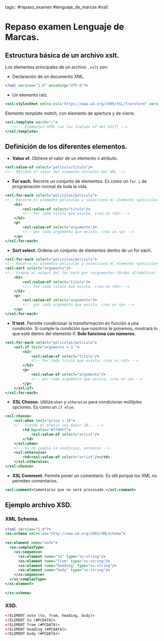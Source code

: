 tags:: #repaso_examen #lenguaje_de_marcas #xslt

# Repaso examen Lenguaje de Marcas.

## Estructura básica de un archivo xslt.

Los elementos principales de un archivo `.xslt` son:

- Declaración de un documento XML.

````xml
<?xml version="1.0" encoding="UTF-8"?>
````

- Un elemento raíz.

````xml
<xsl:styleshhet xmlns:xsl="https://www.w3.org/1999/XSL/Transform" version="1.0">
````

Elemento *template match*, con elemento de apertura y de cierre.

````xml
<xsl:template march="/">
	<!-- Elementos HTML con los [values of del XSLT] -->
</xsl:template>
````

## Definición de los diferentes elementos.

- **Value of.** Obtiene el valor de un elemento o atributo.

````xml
<xsl:value-of select="pelicula/titulo"/>
<!-- Obtiene el valor del elemento <titulo> del XML -->
````

- **For each.** Recorre un conjunto de elementos. Es como un `for i` de programación normal de toda la vida.

````xml
<xsl:for-each select="peliculas/pelicula">
<!-- Recorre el elemento peliculas y selecciona el elemento <pelicula> -->
	<h2>
		<xsl:value-of select="titulo"/>
		<!-- Por cada titulo que exista, crea un <h2> -->
	</h2>
	<p>
		<xsl:value-of select="argumento"/>
		<!-- por cada argumento que exista, crea un <p> -->
	</p>
</xsl:for-each>
````

- **Sort select.** Ordena un conjunto de elementos dentro de un for each.

````xml
<xsl:for-each select="peliculas/pelicula">
<!-- Recorre el elemento peliculas y selecciona el elemento <pelicula> -->
<xsl:sort select="argumento"/>
<!-- Ordena el output del for each por <argumento> (Orden alfabético) -->
	<h2>
		<xsl:value-of select="titulo"/>
		<!-- Por cada titulo que exista, crea un <h2> -->
	</h2>
	<p>
		<xsl:value-of select="argumento"/>
		<!-- por cada argumento que exista, crea un <p> -->
	</p>
</xsl:for-each>
````

- **If test.** Permite condicionar la transformación en función a una condición. Si cumple la condición que nosotros le ponemos, mostrará lo que esté dentro del elemento if. **Solo funciona con números.**

````xml
<xsl:for-each select="peliculas/pelicula">
	<xsl:if test="argumento = 3 ">
		<h2>
			<xsl:value-of select="titulo"/>
			<!-- Por cada titulo que exista, crea un <h2> -->
		</h2>
		<p>
			<xsl:value-of select="argumento"/>
			<!-- por cada argumento que exista, crea un <p> -->
		</p>
	</xsl:if>
</xsl:for-each>
````

- **XSL Choose.** Utiliza `when` y `otherwise` para condicionar múltiples opciones. Es como un `if else`.

````xml
<xsl:choose>
	<xsl:when test="price > 10">
	<!-- Cuando el precio sea mayor 10... -->
		<td bgcolor="#ff00ff">
			<xsl:value-of select="artist"/>
		</td>
	</xsl:when>
	<!-- Si no cumple la condicion, entonces -->
	<xsl:otherwise>
		<td><xsl:value-of select="artist"/></td>
	</xsl:otherwise>
</xsl:choose>
````

- **XSL Comment**. Permite poner un comentario. Es útil porque los XML no permiten comentarios.

````xml
<xsl:comment>Comentario que no será procesado.</xsl:comment>
````

## Ejemplo archivo XSD.

### XML Schema.

````xml
<?xml version="1.0"?>  
<xs:schema xmlns:xs="http://www.w3.org/2001/XMLSchema">  
  
<xs:element name="note">  
  <xs:complexType>  
    <xs:sequence>  
      <xs:element name="to" type="xs:string"/>  
      <xs:element name="from" type="xs:string"/>  
      <xs:element name="heading" type="xs:string"/>  
      <xs:element name="body" type="xs:string"/>  
    </xs:sequence>  
  </xs:complexType>  
</xs:element>  
  
</xs:schema>
````

### XSD.

````xml
<!ELEMENT note (to, from, heading, body)>  
<!ELEMENT to (#PCDATA)>  
<!ELEMENT from (#PCDATA)>  
<!ELEMENT heading (#PCDATA)>  
<!ELEMENT body (#PCDATA)>
````